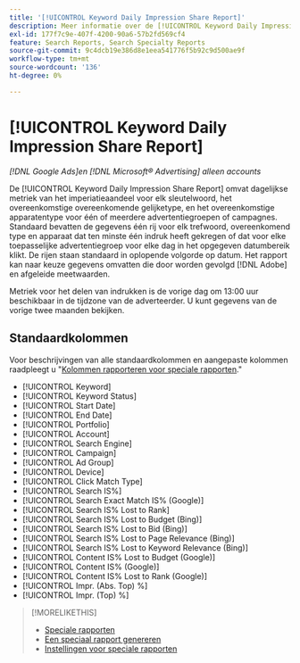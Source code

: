 ```yaml
---
title: '[!UICONTROL Keyword Daily Impression Share Report]'
description: Meer informatie over de [!UICONTROL Keyword Daily Impression Share Report].
exl-id: 177f7c9e-407f-4200-90a6-57b2fd569cf4
feature: Search Reports, Search Specialty Reports
source-git-commit: 9c4dcb19e386d8e1eea541776f5b92c9d500ae9f
workflow-type: tm+mt
source-wordcount: '136'
ht-degree: 0%

---
```


# [!UICONTROL Keyword Daily Impression Share Report]

*[!DNL Google Ads]en [!DNL Microsoft® Advertising] alleen accounts*

De [!UICONTROL Keyword Daily Impression Share Report] omvat dagelijkse metriek van het imperiatieaandeel voor elk sleutelwoord, het overeenkomstige overeenkomende gelijketype, en het overeenkomstige apparatentype voor één of meerdere advertentiegroepen of campagnes. Standaard bevatten de gegevens één rij voor elk trefwoord, overeenkomend type en apparaat dat ten minste één indruk heeft gekregen of dat voor elke toepasselijke advertentiegroep voor elke dag in het opgegeven datumbereik klikt. De rijen staan standaard in oplopende volgorde op datum. Het rapport kan naar keuze gegevens omvatten die door worden gevolgd [!DNL Adobe] en afgeleide meetwaarden.

Metriek voor het delen van indrukken is de vorige dag om 13:00 uur beschikbaar in de tijdzone van de adverteerder. U kunt gegevens van de vorige twee maanden bekijken.

## Standaardkolommen

Voor beschrijvingen van alle standaardkolommen en aangepaste kolommen raadpleegt u &quot;[Kolommen rapporteren voor speciale rapporten](specialty-report-columns.md).&quot;

* [!UICONTROL Keyword]
* [!UICONTROL Keyword Status]
* [!UICONTROL Start Date]
* [!UICONTROL End Date]
* [!UICONTROL Portfolio]
* [!UICONTROL Account]
* [!UICONTROL Search Engine]
* [!UICONTROL Campaign]
* [!UICONTROL Ad Group]
* [!UICONTROL Device]
* [!UICONTROL Click Match Type]
* [!UICONTROL Search IS%]
* [!UICONTROL Search Exact Match IS% (Google)]
* [!UICONTROL Search IS% Lost to Rank]
* [!UICONTROL Search IS% Lost to Budget (Bing)]
* [!UICONTROL Search IS% Lost to Bid (Bing)]
* [!UICONTROL Search IS% Lost to Page Relevance (Bing)]
* [!UICONTROL Search IS% Lost to Keyword Relevance (Bing)]
* [!UICONTROL Content IS% Lost to Budget (Google)]
* [!UICONTROL Content IS% (Google)]
* [!UICONTROL Content IS% Lost to Rank (Google)]
* [!UICONTROL Impr. (Abs. Top) %]
* [!UICONTROL Impr. (Top) %]

>[!MORELIKETHIS]
>
>* [Speciale rapporten](specialty-report-about.md)
>* [Een speciaal rapport genereren](specialty-report-generate.md)
>* [Instellingen voor speciale rapporten](specialty-report-settings.md)
